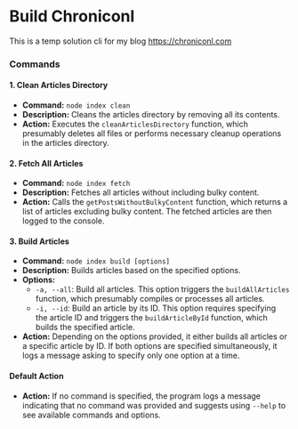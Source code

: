 # Build Chroniconl 

This is a temp solution cli for my blog https://chroniconl.com  


### Commands

#### 1. Clean Articles Directory

- **Command:** `node index clean`
- **Description:** Cleans the articles directory by removing all its contents.
- **Action:** Executes the `cleanArticlesDirectory` function, which presumably deletes all files or performs necessary cleanup operations in the articles directory.

#### 2. Fetch All Articles

- **Command:** `node index fetch`
- **Description:** Fetches all articles without including bulky content.
- **Action:** Calls the `getPostsWithoutBulkyContent` function, which returns a list of articles excluding bulky content. The fetched articles are then logged to the console.

#### 3. Build Articles

- **Command:** `node index build [options]`
- **Description:** Builds articles based on the specified options.
- **Options:**
    - `-a, --all`: Build all articles. This option triggers the `buildAllArticles` function, which presumably compiles or processes all articles.
    - `-i, --id`: Build an article by its ID. This option requires specifying the article ID and triggers the `buildArticleById` function, which builds the specified article.
- **Action:** Depending on the options provided, it either builds all articles or a specific article by ID. If both options are specified simultaneously, it logs a message asking to specify only one option at a time.

#### Default Action

- **Action:** If no command is specified, the program logs a message indicating that no command was provided and suggests using `--help` to see available commands and options.